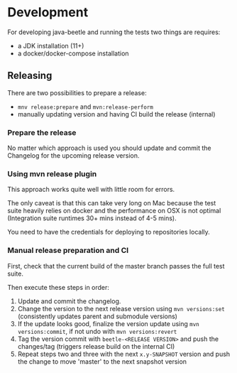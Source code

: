 # Development

For developing java-beetle and running the tests two things are requires:

* a JDK installation (11+)
* a docker/docker-compose installation

## Releasing

There are two possibilities to prepare a release:

* `mnv release:prepare` and `mvn:release-perform`
* manually updating version and having CI build the release (internal)

### Prepare the release

No matter which approach is used you should update and commit the Changelog for
the upcoming release version.

### Using mvn release plugin

This approach works quite well with little room for errors.

The only caveat is that this can take very long on Mac because the test suite
heavily relies on docker and the performance on OSX is not optimal
(Integration suite runtimes 30+ mins instead of 4-5 mins).

You need to have the credentials for deploying to repositories locally.

### Manual release preparation and CI

First, check that the current build of the master branch passes the full
test suite.

Then execute these steps in order:

1. Update and commit the changelog.
2. Change the version to the next release version using `mvn versions:set`
   (consistently updates parent and submodule versions)
3. If the update looks good, finalize the version update using
   `mvn versions:commit`, if not undo with `mvn versions:revert`
4. Tag the version commit with `beetle-<RELEASE VERSION>` and push the
   changes/tag (triggers release build on the internal CI)
5. Repeat steps two and three with the next `x.y-SNAPSHOT` version and
   push the change to move 'master' to the next snapshot version
